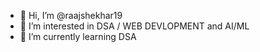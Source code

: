 - 👋 Hi, I’m @raajshekhar19
- 👀 I’m interested in DSA / WEB DEVLOPMENT and AI/ML
- 🌱 I’m currently learning DSA


<!---
raajshekhar19/raajshekhar19 is a ✨ special ✨ repository because its `README.md` (this file) appears on your GitHub profile.
You can click the Preview link to take a look at your changes.
--->

